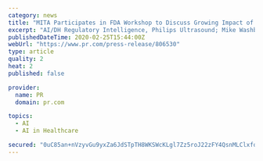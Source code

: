 ```yaml
---
category: news
title: "MITA Participates in FDA Workshop to Discuss Growing Impact of Artificial Intelligence in Medical Imaging"
excerpt: "AI/DH Regulatory Intelligence, Philips Ultrasound; Mike Washburn, Chief Engineer, GE Healthcare – Ultrasound; Rob Trahms, Artificial Intelligence Leader, Philips Healthcare; Scott Paulson, Sr. Director of Regulatory Affairs and Quality Systems; Compliance Officer, FUJIFILM SonoSite; Tony Roder, Regulatory Affairs Executive, GE Healthcare ..."
publishedDateTime: 2020-02-25T15:44:00Z
webUrl: "https://www.pr.com/press-release/806530"
type: article
quality: 2
heat: 2
published: false

provider:
  name: PR
  domain: pr.com

topics:
  - AI
  - AI in Healthcare

secured: "0uC85an+nVzyvGu9yxZa6JdSTpTH8WKSWcKLgl7Zz5roJ22zFY4QsnMLClxfqwH8e669pIRhUacqd4aDKbZFhdYsyMmCcQYgjY5zol40KuALS2g/s3B6zFJVbNSpo5/BiLyGaLyZucpInVLybKd72cDGSvZtykwXIqAkuanTjR9sdFBW0aQRZTtYsNwyVEgBgz3wAdTsuKVq08m7exDj+cQKn8HcuymFng5ekWU0M6rcIWIgMmOPHL34x/nCAKCgqhBbeqC9MFbvuQs2TEjbWCAHcucp2Nte/hUL19gCwgGUVsGFif/ow0HZoQPJygrv;EYNarP+YkWlnjhliZlkMpg=="
---
```


